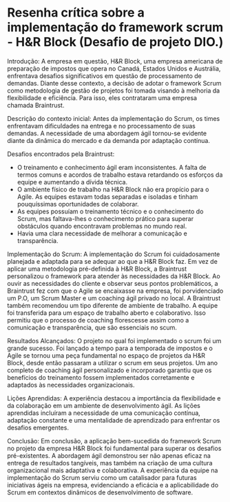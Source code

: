 # Resenha crítica sobre a implementação do framework scrum - H&R Block (Desafio de projeto DIO.)

Introdução:
A empresa em questão, H&R Block, uma empresa americana de preparação de impostos que opera no Canadá, Estados Unidos e Austrália, enfrentava desafios significativos em questão de processamento de demandas. Diante desse contexto, a decisão de adotar o framework Scrum como metodologia de gestão de projetos foi tomada visando à melhoria da flexibilidade e eficiência. Para isso, eles contrataram uma empresa chamada Braintrust. 

Descrição do contexto inicial:
Antes da implementação do Scrum, os times enfrentavam dificuldades na entrega e no processamento de suas demandas. A necessidade de uma abordagem ágil tornou-se evidente diante da dinâmica do mercado e da demanda por adaptação contínua. 

Desafios encontrados pela Braintrust:
- O treinamento e conhecimento ágil eram inconsistentes. A falta de termos comuns e acordos de trabalho estava retardando os esforços da equipe e aumentando a dívida técnica.
- O ambiente físico de trabalho na H&R Block não era propício para o Agile. As equipes estavam todas separadas e isoladas e tinham pouquíssimas oportunidades de colaborar.
- As equipes possuíam o treinamento técnico e o conhecimento do Scrum, mas faltava-lhes o conhecimento prático para superar obstáculos quando encontravam problemas no mundo real.
- Havia uma clara necessidade de melhorar a comunicação e transparência.

Implementação do Scrum:
A implementação do Scrum foi cuidadosamente planejada e adaptada para se adequar ao que a H&R Block faz. Em vez de aplicar uma metodologia pré-definida à H&R Block, a Braintrust personalizou o framework para atender às necessidades da H&R Block. Ao ouvir as necessidades do cliente e observar seus pontos problemáticos, a Braintrust fez com que o Agile se encaixasse na empresa, foi porvidenciado um P.O, um Scrum Master e um coaching ágil privado no local. A Braintrust também recomendou um tipo diferente de ambiente de trabalho. A equipe foi transferida para um espaço de trabalho aberto e colaborativo. Isso permitiu que o processo de coaching florescesse assim como a comunicação e transparência, que são essenciais no scum.

Resultados Alcançados:
O projeto no qual foi implementado o scrum foi um grande sucesso. Foi lançado a tempo para a temporada de impostos e o Agile se tornou uma peça fundamental no espaço de projetos da H&R Block, desde então passaram a utilizar o scrum em seus projetos. Um ano completo de coaching ágil personalizado e incorporado garantiu que os benefícios do treinamento fossem implementados corretamente e adaptados às necessidades organizacionais.

Lições Aprendidas:
A experiência destacou a importância da flexibilidade e da colaboração em um ambiente de desenvolvimento ágil. As lições aprendidas incluíram a necessidade de uma comunicação contínua, adaptação constante e uma mentalidade de aprendizado para enfrentar os desafios emergentes. 

Conclusão:
Em conclusão, a aplicação bem-sucedida do framework Scrum no projeto da empresa H&R Block foi fundamental para superar os desafios pré-existentes. A abordagem ágil demonstrou ser não apenas eficaz na entrega de resultados tangíveis, mas também na criação de uma cultura organizacional mais adaptativa e colaborativa. A experiência da equipe na implementação do Scrum serviu como um catalisador para futuras iniciativas ágeis na empresa, evidenciando a eficácia e a aplicabilidade do Scrum em contextos dinâmicos de desenvolvimento de software. 
